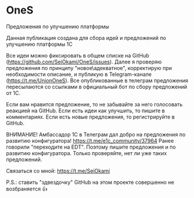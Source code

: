 # OneS
Предложения по улучшению платформы

Данная публикация создана для сбора идей и предложений по улучшению платформы 1С

Все идеи можно фиксировать в общем списке на GitHub (https://github.com/SeiOkami/OneS/issues).
Далее я проверяю предложения по принципу "новое\адекватное", корректирую при необходимости описание, и публикую в Telegram-канале (https://t.me/UnionOneS).
Все опубликованные в телеграм предложения пересылаются со ссылками в официальный бот по сбору предложений от 1С.

Если вам нравится предложение, то не забывайте за него голосовать реакцией на GitHub.
Если есть идеи как улучшить, то пишите в комментариях.
Если есть новые предложения, то регистрируйте в GitHub.

ВНИМАНИЕ! Амбассадор 1С в Телеграм дал добро на предложения по развитию конфигуратора!
https://t.me/e1c_community/37964
Ранее говорили "переходите на EDT". Поэтому пишите предложения и по развитию конфигуратора. Только проверяйте, нет ли уже таких предложений. 

Связаться со мной: https://t.me/SeiOkami

P.S.: ставить "здвездочку" GitHub на этом проекте совершенно не возбраняется 👍

